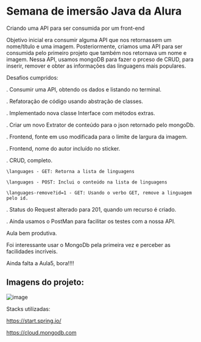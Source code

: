 # Semana de imersão Java da Alura

Criando uma API para ser consumida por um front-end

Objetivo inicial era consumir alguma API que nos retornassem um nome/título e uma imagem.
Posteriormente, criamos uma API para ser consumida pelo primeiro projeto que também nos retornava um nome e imagem.
Nessa API, usamos mongoDB para fazer o prceso de CRUD, para inserir, remover e obter as informações das linguagens mais populares.

Desafios cumpridos:

. Consumir uma API, obtendo os dados e listando no terminal.

. Refatoração de código usando abstração de classes.

. Implementado nova classe Interface com métodos extras.

. Criar um novo Extrator de conteúdo para o json retornado pelo mongoDb.

. Frontend, fonte em uso modificada para o limite de largura da imagem.

. Frontend, nome do autor incluído no sticker.

. CRUD, completo.

	\languages - GET: Retorna a lista de linguagens
  
	\languages - POST: Inclui o conteúdo na lista de linguagens
  
	\languages-remove?id=1 - GET: Usando o verbo GET, remove a linguagem pelo id.
  
. Status do Request alterado para 201, quando um recurso é criado.

. Ainda usamos o PostMan para facilitar os testes com a nossa API.

Aula bem produtiva.

Foi interessante usar o MongoDb pela primeira vez e perceber as facilidades incríveis.

Ainda falta a Aula5, bora!!!!

## Imagens do projeto:


![image](https://user-images.githubusercontent.com/72364037/180598340-90d20dcf-48dc-4c24-9fbe-a9ac82c76f66.png)



Stacks utilizadas:

https://start.spring.io/

https://cloud.mongodb.com
